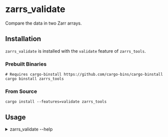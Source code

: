 # zarrs_validate

Compare the data in two Zarr arrays.

## Installation
`zarrs_validate` is installed with the `validate` feature of `zarrs_tools`.

### Prebuilt Binaries
```shell
# Requires cargo-binstall https://github.com/cargo-bins/cargo-binstall
cargo binstall zarrs_tools
```

### From Source
```shell
cargo install --features=validate zarrs_tools
```

## Usage
<details>
<summary>zarrs_validate --help</summary>

```text
Compare the data in two Zarr arrays.

Equality of the arrays is determined by comparing the shape, data type, and data.

Differences in encoding (e.g codecs, chunk key encoding) and attributes are ignored.

Usage: zarrs_validate [OPTIONS] <FIRST> <SECOND>

Arguments:
  <FIRST>
          The path to the first zarr array

  <SECOND>
          The path to the second zarr array

Options:
      --concurrent-chunks <CONCURRENT_CHUNKS>
          Number of concurrent chunks to compare

  -h, --help
          Print help (see a summary with '-h')

  -V, --version
          Print version
```

</details>
